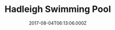 ---
date: 2017-08-04T06:13:06.000Z
title: Hadleigh Swimming Pool
latitude: 52.04454122139633
longitude: 0.9586564785024496
category: checkin
---